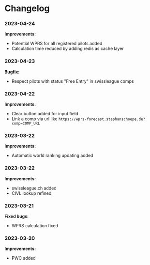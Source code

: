 
# Changelog

### 2023-04-24

**Improvements:**

- Potential WPRS for all registered pilots added
- Calculation time reduced by adding redis as cache layer

### 2023-04-23

**Bugfix:**

- Respect pilots with status "Free Entry" in swissleague comps

### 2023-04-22

**Improvements:**

- Clear button added for input field
- Link a comp via url like `https://wprs-forecast.stephanschoepe.de?comp=COMP_URL`

### 2023-03-22

**Improvements:**

- Automatic world ranking updating added


### 2023-03-22

**Improvements:**

- swissleague.ch added
- CIVL lookup refined


### 2023-03-21

**Fixed bugs:**

- WPRS calculation fixed

### 2023-03-20

**Improvements:**

- PWC added

